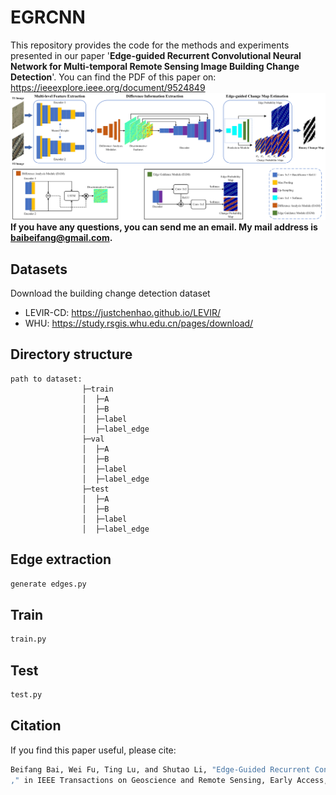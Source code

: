 # EGRCNN
This repository provides the code for the methods and experiments presented in our paper '**Edge-guided Recurrent Convolutional Neural Network for Multi-temporal Remote Sensing Image Building Change Detection**'.
You can find the PDF of this paper on: https://ieeexplore.ieee.org/document/9524849
![net](https://github.com/luting-hnu/EGRCNN/blob/main/figure/net.png)
**If you have any questions, you can send me an email. My mail address is baibeifang@gmail.com.**

## Datasets
Download the building change detection dataset
- LEVIR-CD: https://justchenhao.github.io/LEVIR/
- WHU: https://study.rsgis.whu.edu.cn/pages/download/
## Directory structure
```
path to dataset:
                ├─train
                │  ├─A
                │  ├─B
                │  ├─label
                │  ├─label_edge
                ├─val
                │  ├─A
                │  ├─B
                │  ├─label
                │  ├─label_edge
                ├─test
                │  ├─A
                │  ├─B
                │  ├─label
                │  ├─label_edge
```
## Edge extraction
```bash
generate edges.py
```

## Train
```bash
train.py
```
## Test
```bash
test.py
```
## Citation
If you find this paper useful, please cite:
```bash
Beifang Bai, Wei Fu, Ting Lu, and Shutao Li, "Edge-Guided Recurrent Convolutional Neural Network for Multitemporal Remote Sensing Image Building Change Detection
," in IEEE Transactions on Geoscience and Remote Sensing, Early Access,  August 2021, doi: 10.1109/TGRS.2021.3106697.
```
